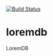 [![Build Status](https://travis-ci.org/alissonperez/loremdb.svg?branch=develop)](https://travis-ci.org/alissonperez/loremdb)

loremdb
=====

LoremDB
